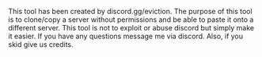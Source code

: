 This tool has been created by discord.gg/eviction. The purpose of this tool is to clone/copy a server without permissions and be able to paste it onto a different server. This tool is not to exploit or abuse discord but simply make it easier. If you have any questions message me via discord. Also, if you skid give us credits.
